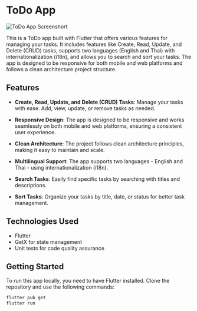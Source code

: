 # ToDo App

![ToDo App Screenshort](https://github.com/Potsathorn/todo_app/tree/main/screenshot)

This is a ToDo app built with Flutter that offers various features for managing your tasks. It includes features like Create, Read, Update, and Delete (CRUD) tasks, supports two languages (English and Thai) with internationalization (i18n), and allows you to search and sort your tasks. The app is designed to be responsive for both mobile and web platforms and follows a clean architecture project structure.

## Features

- **Create, Read, Update, and Delete (CRUD) Tasks**: Manage your tasks with ease. Add, view, update, or remove tasks as needed.

- **Responsive Design**: The app is designed to be responsive and works seamlessly on both mobile and web platforms, ensuring a consistent user experience.

- **Clean Architecture**: The project follows clean architecture principles, making it easy to maintain and scale.

- **Multilingual Support**: The app supports two languages - English and Thai - using internationalization (i18n).

- **Search Tasks**: Easily find specific tasks by searching with titles and descriptions.

- **Sort Tasks**: Organize your tasks by title, date, or status for better task management.

## Technologies Used

- Flutter
- GetX for state management
- Unit tests for code quality assurance

## Getting Started

To run this app locally, you need to have Flutter installed. Clone the repository and use the following commands:

```bash
flutter pub get
flutter run
